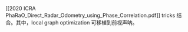 [[2020 ICRA PhaRaO_Direct_Radar_Odometry_using_Phase_Correlation.pdf]]
tricks 结合。其中，local graph optimization 可移植到前视声呐。